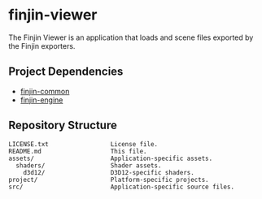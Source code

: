 # finjin-viewer
The Finjin Viewer is an application that loads and scene files exported by the Finjin exporters.

## Project Dependencies
* [finjin-common](https://github.com/finjin/finjin-common)
* [finjin-engine](https://github.com/finjin/finjin-engine)

## Repository Structure
```
LICENSE.txt                 License file.
README.md                   This file.
assets/                     Application-specific assets.
  shaders/                  Shader assets.
    d3d12/                  D3D12-specific shaders.
project/                    Platform-specific projects.
src/                        Application-specific source files.
```
